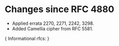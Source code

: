 # Changes since RFC 4880

  - Applied errata 2270, 2271, 2242, 3298.
  - Added Camellia cipher from RFC 5581.


  <!-- To avoid warnings from pandoc2rfc we add some references -->
  { Informational rfcs: [](#RFC1423) }
